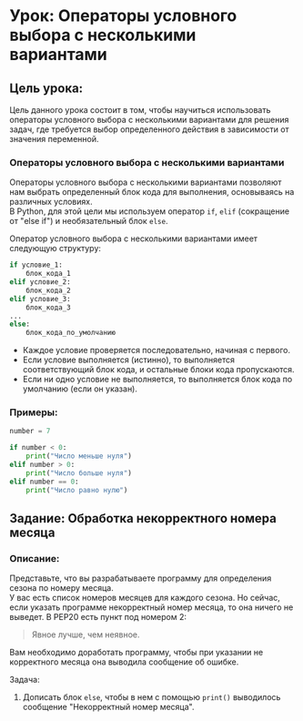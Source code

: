 # Урок: Операторы условного выбора с несколькими вариантами

## Цель урока:
Цель данного урока состоит в том, чтобы научиться использовать операторы условного выбора с несколькими вариантами для решения задач, где требуется выбор определенного действия в зависимости от значения переменной.

### Операторы условного выбора с несколькими вариантами
Операторы условного выбора с несколькими вариантами позволяют нам выбрать определенный блок кода для выполнения, основываясь на различных условиях.  
В Python, для этой цели мы используем оператор `if`, `elif` (сокращение от "else if") и необязательный блок `else`.

Оператор условного выбора с несколькими вариантами имеет следующую структуру:
```python
if условие_1:
    блок_кода_1
elif условие_2:
    блок_кода_2
elif условие_3:
    блок_кода_3
...
else:
    блок_кода_по_умолчанию
```

- Каждое условие проверяется последовательно, начиная с первого.
- Если условие выполняется (истинно), то выполняется соответствующий блок кода, и остальные блоки кода пропускаются.
- Если ни одно условие не выполняется, то выполняется блок кода по умолчанию (если он указан).

### Примеры:
```python
number = 7

if number < 0:
    print("Число меньше нуля")
elif number > 0:
    print("Число больше нуля")
elif number == 0:
    print("Число равно нулю")
```

## Задание: Обработка некорректного номера месяца
### Описание: 
Представьте, что вы разрабатываете программу для определения сезона по номеру месяца.  
У вас есть список номеров месяцев для каждого сезона. Но сейчас, если указать программе некорректный номер месяца, то она ничего не выведет.
В PEP20 есть пункт под номером 2:
> Явное лучше, чем неявное.

Вам необходимо доработать программу, чтобы при указании не корректного месяца она выводила сообщение об ошибке.

Задача:
1. Дописать блок `else`, чтобы в нем с помощью `print()` выводилось сообщение "Некорректный номер месяца".
